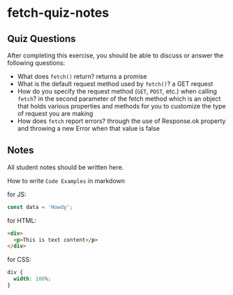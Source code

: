 # fetch-quiz-notes

## Quiz Questions

After completing this exercise, you should be able to discuss or answer the following questions:

- What does `fetch()` return?
  returns a promise
- What is the default request method used by `fetch()`?
  a GET request
- How do you specify the request method (`GET`, `POST`, etc.) when calling `fetch`?
  in the second parameter of the fetch method which is an object that holds various properties and methods for you to customize the type of request you are making
- How does `fetch` report errors?
  through the use of Response.ok property and throwing a new Error when that value is false

## Notes

All student notes should be written here.

How to write `Code Examples` in markdown

for JS:

```javascript
const data = 'Howdy';
```

for HTML:

```html
<div>
  <p>This is text content</p>
</div>
```

for CSS:

```css
div {
  width: 100%;
}
```
